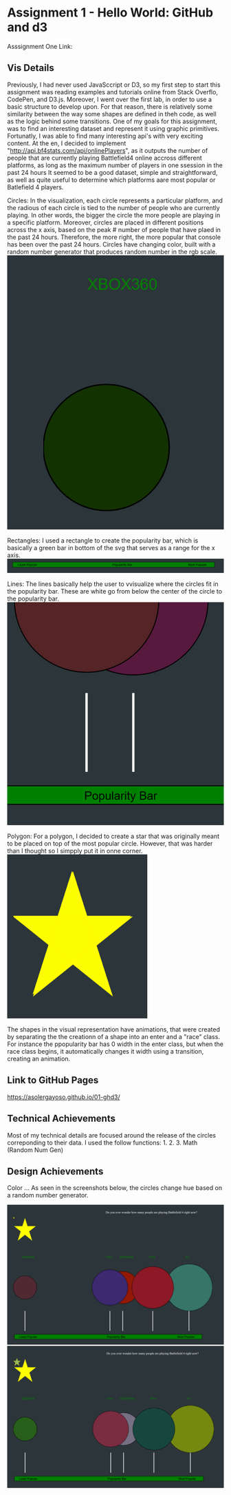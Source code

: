 Assignment 1 - Hello World: GitHub and d3  
===

Asssignment One Link:

Vis Details
---
  
  Previously, I had never used JavaSccript or D3, so my first step to start this assignment was reading examples and tutorials online from Stack Overflo, CodePen, and D3.js. Moreover,  I went over the first lab, in order to use a basic structure to develop upon. For that  reason, there is relatively some  similarity between the way some shapes are  defined in theh code, as well as the logic behind some transitions. 
  One of my  goals for this assignment, was to find an interesting dataset and represent it using graphic primitives. Fortunatly, I was able to find many interesting api's with very exciting content. At the en, I decided to  implement  "http://api.bf4stats.com/api/onlinePlayers", as it outputs the number  of people that are currently playing Battlefield4 online accross different platforms, as long as the maximum  number  of players in one ssession in the past 24 hours It seemed to be  a good dataset, simple and straightforward, as well as quite useful to determine which platforms aare most popular or Batlefield 4 players. 
  
 Circles:  In the visualization, each circle represents a particular platform, and the radious of each circle is tied to the number of people  who are currently  playing. In other words, the bigger the circle the more people are playing in a specific platform. Moreover, circles are placed in different positions across the x axis, based  on the peak  # number of people  that  have  plaed in the past 24 hours. Therefore, the more right, the more popular that console has  been over the past 24 hours. Circles have changing color, built with a random number  generator that produces random number in the rgb scale. 
 ![alt text](https://github.com/asolergayoso/01-ghd3/blob/master/Capture3.PNG)
 
 Rectangles: I used a rectangle to create the popularity bar, which is basically a green bar in bottom of the  svg that serves as a  range  for the x axis.
 ![alt text](https://github.com/asolergayoso/01-ghd3/blob/master/Capture4.PNG)
 
  Lines: The lines basically help the user to vvisualize where the circles fit in the popularity bar. These are white go from below the center  of the circle to the popularity bar. 
  ![alt text](https://github.com/asolergayoso/01-ghd3/blob/master/Capture6.PNG)
  
  Polygon: For a polygon,  I decided to create a star that was originally meant to be placed on top of the  most popular circle. However,  that was harder  than I thought so I simpply put it in onne corner. 
  ![alt text](https://github.com/asolergayoso/01-ghd3/blob/master/Capture5.PNG)

The shapes in the visual representation have animations, that were created by separating the the creationn of a shape into an enter and a "race" class. For instance the ppopularity bar has 0  width in the enter class, but when the race class begins, it automatically changes it width using a transition, creating an animation. 

Link to GitHub Pages
---
https://asolergayoso.github.io/01-ghd3/


Technical Achievements  
---
Most of my technical details are focused around the release of the circles correponding to their data. I used the follow functions: 
1. 
2. 
3. Math (Random Num Gen)

Design Achievements 
---
Color ... As seen in the screenshots below, the circles change hue based on a random number generator. 

![alt text](https://github.com/asolergayoso/01-ghd3/blob/master/Capture1.PNG)
![alt text](https://github.com/asolergayoso/01-ghd3/blob/master/Capture2.PNG)
